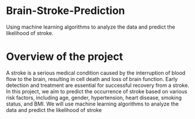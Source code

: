# Brain-Stroke-Prediction
Using machine learning algorithms to analyze the data and predict the likelihood of stroke.

# Overview of the project
A stroke is a serious medical condition caused by the interruption of blood flow to the brain, resulting in cell death
and loss of brain function. Early detection and treatment are essential for successful recovery from a stroke. In this
project, we aim to predict the occurrence of stroke based on various risk factors, including age, gender, hypertension,
heart disease, smoking status, and BMI. We will use machine learning algorithms to analyze the data and predict
the likelihood of stroke
